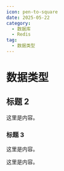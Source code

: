 ```yaml
---
icon: pen-to-square
date: 2025-05-22
category:
  - 数据库
  - Redis
tag:
  - 数据类型
---
```


# 数据类型

## 标题 2

这里是内容。

### 标题 3

这里是内容。

这里是内容。
